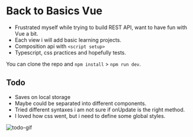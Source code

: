 # Back to Basics Vue

- Frustrated myself while trying to build REST API, want to have fun with Vue a bit.
- Each view i will add basic learning projects.
- Composition api with `<script setup>`
- Typescript, css practices and hopefully tests.

You can clone the repo and `npm install` > `npm run dev`.

## Todo
- Saves on local storage
- Maybe could be separated into different components.
- Tried different syntaxes i am not sure if onUpdate is the right method.
- I loved how css went, but i need to define some global styles.

![todo-gif](https://i.postimg.cc/wv7TQvX4/chrome-capture-todo.gif)

